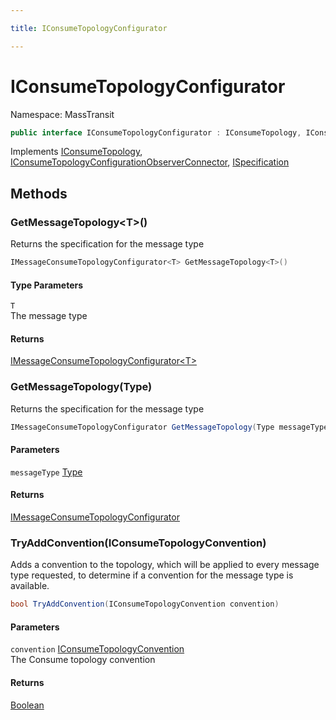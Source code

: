 ```yaml
---

title: IConsumeTopologyConfigurator

---
```


# IConsumeTopologyConfigurator

Namespace: MassTransit

```csharp
public interface IConsumeTopologyConfigurator : IConsumeTopology, IConsumeTopologyConfigurationObserverConnector, ISpecification
```

Implements [IConsumeTopology](../masstransit/iconsumetopology), [IConsumeTopologyConfigurationObserverConnector](../masstransit-configuration/iconsumetopologyconfigurationobserverconnector), [ISpecification](../masstransit/ispecification)

## Methods

### **GetMessageTopology\<T\>()**

Returns the specification for the message type

```csharp
IMessageConsumeTopologyConfigurator<T> GetMessageTopology<T>()
```

#### Type Parameters

`T`<br/>
The message type

#### Returns

[IMessageConsumeTopologyConfigurator\<T\>](../masstransit/imessageconsumetopologyconfigurator-1)<br/>

### **GetMessageTopology(Type)**

Returns the specification for the message type

```csharp
IMessageConsumeTopologyConfigurator GetMessageTopology(Type messageType)
```

#### Parameters

`messageType` [Type](https://learn.microsoft.com/en-us/dotnet/api/system.type)<br/>

#### Returns

[IMessageConsumeTopologyConfigurator](../masstransit/imessageconsumetopologyconfigurator)<br/>

### **TryAddConvention(IConsumeTopologyConvention)**

Adds a convention to the topology, which will be applied to every message type
 requested, to determine if a convention for the message type is available.

```csharp
bool TryAddConvention(IConsumeTopologyConvention convention)
```

#### Parameters

`convention` [IConsumeTopologyConvention](../masstransit-configuration/iconsumetopologyconvention)<br/>
The Consume topology convention

#### Returns

[Boolean](https://learn.microsoft.com/en-us/dotnet/api/system.boolean)<br/>
